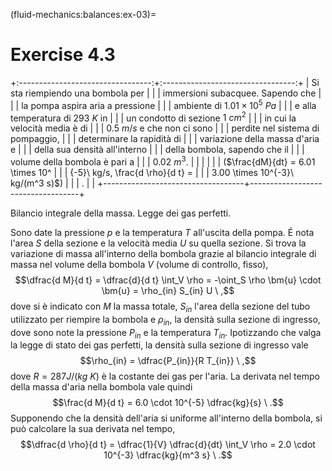 (fluid-mechanics:balances:ex-03)=
# Exercise 4.3

+:---------------------------------:+:---------------------------------:+
| Si sta riempiendo una bombola per |                                   |
| immersioni subacquee. Sapendo che |                                   |
| la pompa aspira aria a pressione  |                                   |
| ambiente di $1.01\times10^5\ Pa$  |                                   |
| e alla temperatura di $293\ K$ in |                                   |
| un condotto di sezione $1\ cm^2$  |                                   |
| in cui la velocità media è di     |                                   |
| $0.5\ m/s$ e che non ci sono      |                                   |
| perdite nel sistema di pompaggio, |                                   |
| determinare la rapidità di        |                                   |
| variazione della massa d'aria e   |                                   |
| della sua densità all'interno     |                                   |
| della bombola, sapendo che il     |                                   |
| volume della bombola è pari a     |                                   |
| $0.02 \  m^3$.                    |                                   |
|                                   |                                   |
| ($\frac{dM}{dt} = 6.01 \times 10^ |                                   |
| {-5}\ kg/s, \frac{d \rho}{d t} =  |                                   |
| 3.00 \times 10^{-3}\ kg/(m^3 s)$) |                                   |
| .                                 |                                   |
+-----------------------------------+-----------------------------------+

Bilancio integrale della massa. Legge dei gas perfetti.

Sono date la pressione $p$ e la temperatura $T$ all'uscita della pompa.
É nota l'area $S$ della sezione e la velocità media $U$ su quella
sezione. Si trova la variazione di massa all'interno della bombola
grazie al bilancio integrale di massa nel volume della bombola $V$
(volume di controllo, fisso),
$$\dfrac{d M}{d t} = \dfrac{d}{d t} \int_V \rho = -\oint_S \rho \bm{u} \cdot \bm{u} =
 \rho_{in} S_{in} U \ ,$$ dove si è indicato con $M$ la massa totale,
$S_{in}$ l'area della sezione del tubo utilizzato per riempire la
bombola e $\rho_{in}$, la densità sulla sezione di ingresso, dove sono
note la pressione $P_{in}$ e la temperatura $T_{in}$. Ipotizzando che
valga la legge di stato dei gas perfetti, la densità sulla sezione di
ingresso vale $$\rho_{in} = \dfrac{P_{in}}{R T_{in}} \ ,$$ dove
$R=287 J/(kg\ K)$ è la costante dei gas per l'aria. La derivata nel
tempo della massa d'aria nella bombola vale quindi
$$\frac{d M}{d t} = 6.0 \cdot 10^{-5} \dfrac{kg}{s} \ .$$ Supponendo che
la densità dell'aria si uniforme all'interno della bombola, si può
calcolare la sua derivata nel tempo,
$$\dfrac{d \rho}{d t} = \dfrac{1}{V} \dfrac{d}{dt} \int_V \rho = 2.0 \cdot 10^{-3} \dfrac{kg}{m^3 s} \ .$$
